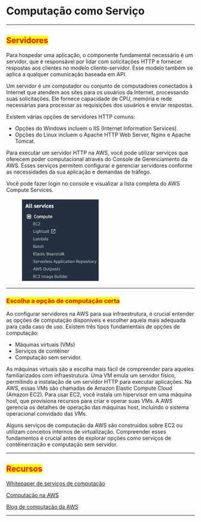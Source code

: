 # Computação como Serviço

***

## <mark style="color:red;">Servidores</mark>

Para hospedar uma aplicação, o componente fundamental necessário é um servidor, que é responsável por lidar com solicitações HTTP e fornecer respostas aos clientes no modelo cliente-servidor. Esse modelo também se aplica a qualquer comunicação baseada em API.

Um servidor é um computador ou conjunto de computadores conectados à Internet que atendem aos sites para os usuários da Internet, processando suas solicitações. Ele fornece capacidade de CPU, memória e rede necessárias para processar as requisições dos usuários e enviar respostas.

Existem várias opções de servidores HTTP comuns:

* Opções do Windows incluem o IIS (Internet Information Services).
* Opções do Linux incluem o Apache HTTP Web Server, Nginx e Apache Tomcat.

Para executar um servidor HTTP na AWS, você pode utilizar serviços que oferecem poder computacional através do Console de Gerenciamento da AWS. Esses serviços permitem configurar e gerenciar servidores conforme as necessidades da sua aplicação e demandas de tráfego.

Você pode fazer login no console e visualizar a lista completa do AWS Compute Services.

<figure><img src="../../.gitbook/assets/image (7) (1) (1).png" alt=""><figcaption></figcaption></figure>

***

### <mark style="color:red;">Escolha a opção de computação certa</mark>

Ao configurar servidores na AWS para sua infraestrutura, é crucial entender as opções de computação disponíveis e escolher aquela mais adequada para cada caso de uso. Existem três tipos fundamentais de opções de computação:&#x20;

* Máquinas virtuais (VMs)
* Serviços de contêiner&#x20;
* Computação sem servidor.

As máquinas virtuais são a escolha mais fácil de compreender para aqueles familiarizados com infraestrutura. Uma VM emula um servidor físico, permitindo a instalação de um servidor HTTP para executar aplicações. Na AWS, essas VMs são chamadas de Amazon Elastic Compute Cloud (Amazon EC2). Para usar EC2, você instala um hipervisor em uma máquina host, que provisiona recursos para criar e operar suas VMs. A AWS gerencia os detalhes de operação das máquinas host, incluindo o sistema operacional convidado das VMs.

Alguns serviços de computação da AWS são construídos sobre EC2 ou utilizam conceitos internos de virtualização. Compreender esses fundamentos é crucial antes de explorar opções como serviços de contêinerização e computação sem servidor.

***

## <mark style="color:red;">**Recursos**</mark>

[Whitepaper de serviços de computação](https://docs.aws.amazon.com/whitepapers/latest/aws-overview/compute-services.html)

[Computação na AWS](https://aws.amazon.com/products/compute/)

[Blog de computação da AWS](https://aws.amazon.com/blogs/compute/)

***
